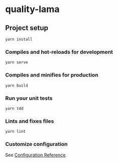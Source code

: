 # quality-lama

## Project setup
```
yarn install
```

### Compiles and hot-reloads for development
```
yarn serve
```

### Compiles and minifies for production
```
yarn build
```

### Run your unit tests
```
yarn tdd
```

### Lints and fixes files
```
yarn lint
```

### Customize configuration
See [Configuration Reference](https://cli.vuejs.org/config/).
